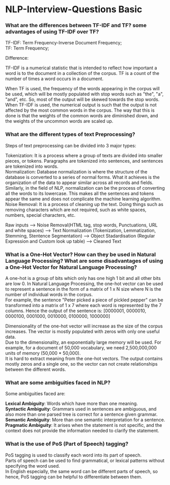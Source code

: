 # NLP-Interview-Questions Basic
### What are the differences between TF-IDF and TF? some advantages of using TF-IDF over TF?
TF-IDF: Term Frequency-Inverse Document Frequency; <br>
TF: Term Frequency;

Difference:

TF-IDF is a numerical statistic that is intended to reflect how important a word is to the document in a collection of the corpus.
TF is a count of the number of times a word occurs in a document.

When TF is used, the frequency of the words appearing in the corpus will be used, which will be mostly populated with stop words such as "the", "a", "and", etc. So, most of the output will be skewed towards the stop words.<br>
When TF-IDF is used, the numerical output is such that the output is not affected by the most common words in the corpus. The way that this is done is that the weights of the common words are diminished down, and the weights of the uncommon words are scaled up.

### What are the different types of text Preprocessing?
Steps of text preprocessing can be divided into 3 major types:

Tokenization: It is a process where a group of texts are divided into smaller pieces, or tokens. Paragraphs are tokenized into sentences, and sentences are tokenized into words.<br>
Normalization: Database normalization is where the structure of the database is converted to a series of normal forms. What it achieves is the organization of the data to appear similar across all records and fields. Similarly, in the field of NLP, normalization can be the process of converting all the words to its lowercase. This makes all the sentences and tokens appear the same and does not complicate the machine learning algorithm.<br>
Noise Removal: It is a process of cleaning up the text. Doing things such as removing characters which are not required, such as white spaces, numbers, special characters, etc.

Raw inputs --> Noise Removal(HTML tag, stop words, Punctuations, URL and white spaces) --> Text Normalization (Tokenization, Lemmatization, Stemming, Stentence Segmentation) --> Object Stadardisation (Regular Expression and Custom look up table) --> Cleaned Text


### What is a One-Hot Vector? How can they be used in Natural Language Processing? What are some disadvantages of using a One-Hot Vector for Natural Language Processing?

A one-hot is a group of bits which only has one high 1 bit and all other bits are low 0.
In Natural Language Processing, the one-hot vector can be used to represent a sentence in the form of a matrix of 1 x N size where N is the number of individual words in the corpus.<br>
For example, the sentence "Peter picked a piece of pickled pepper" can be transformed into a matrix of 1 x 7 where each word is represented by the 7 columns. Hence the output of the sentence is: [0000001, 0000010, 0000100, 0001000, 0010000, 0100000, 1000000]

Dimensionality of the one-hot vector will increase as the size of the corpus increases. The vector is mostly populated with zeros with only one useful data.<br>
Due to the dimensionality, an exponentially large memory will be used. For example, for a document of 50,000 vocabulary, we need 2,500,000,000 units of memory (50,000 * 50,000).<br>
It is hard to extract meaning from the one-hot vectors. The output contains mostly zeros and a single one, so the vector can not create relationships between the different words.


###  What are some ambiguities faced in NLP?

Some ambiguities faced are:

<b>Lexical Ambiguity</b>: Words which have more than one meaning.<br>
<b>Syntactic Ambiguity</b>: Grammars used in sentences are ambiguous, and also more than one parsed tree is correct for a sentence given grammar.<br>
<b>Semantic Ambiguity</b>: More than one semantic interpretation for a sentence.<br>
<b>Pragmatic Ambiguity</b>: It arises when the statement is not specific, and the context does not provide the information needed to clarify the statement.


### What is the use of PoS (Part of Speech) tagging?

PoS tagging is used to classify each word into its part of speech.<br>
Parts of speech can be used to find grammatical, or lexical patterns without specifying the word used. <br>
In English especially, the same word can be different parts of speech, so hence, PoS tagging can be helpful to differentiate between them.
